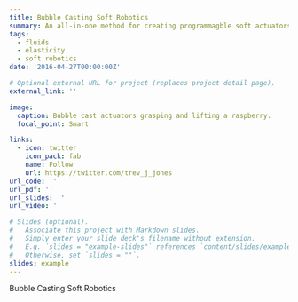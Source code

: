 ```yaml
---
title: Bubble Casting Soft Robotics
summary: An all-in-one method for creating programmagble soft actuators using interfacial flows.
tags:
  - fluids 
  - elasticity
  - soft robotics
date: '2016-04-27T00:00:00Z'

# Optional external URL for project (replaces project detail page).
external_link: ''

image:
  caption: Bubble cast actuators grasping and lifting a raspberry.
  focal_point: Smart

links:
  - icon: twitter
    icon_pack: fab
    name: Follow
    url: https://twitter.com/trev_j_jones
url_code: ''
url_pdf: ''
url_slides: ''
url_video: ''

# Slides (optional).
#   Associate this project with Markdown slides.
#   Simply enter your slide deck's filename without extension.
#   E.g. `slides = "example-slides"` references `content/slides/example-slides.md`.
#   Otherwise, set `slides = ""`.
slides: example
---
```


Bubble Casting Soft Robotics